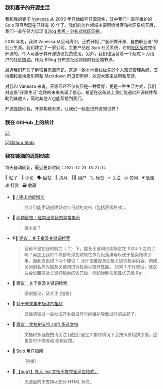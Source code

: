 ### 我和妻子的开源生活

我和我的妻子 [Vanessa](https://github.com/Vanessa219) 从 2009 年开始编写开源软件，其中我们一直在维护的 Solo 项目到现在已经有 10 年了。我们的创作领域主要围绕博客和社区系统开展，我们一直在努力实现 [B3log 构思 - 分布式社区网络](https://ld246.com/article/1546941897596)。

2018 年初，我和 Vanessa 从公司离职，正式开始了“全职做开源、自由职业者”的创业生涯。我们建立了一家公司，主要产品是 Sym 社区系统，它的[社区版](https://github.com/88250/symphony)是完全开源的，个人可基于其开源协议免费使用。另外，我们也运营着一个超过 5 万用户的社区[链滴](https://ld246.com)，作为 B3log 分布式社区网络的社区端节点。

最近我们开启了新项目[思源笔记](https://github.com/siyuan-note/siyuan)，这是一款本地离线优先的个人知识管理系统，支持细粒度块级引用和 Markdown 所见即所得，欢迎大家来试用和反馈。

对我和 Vanessa 来说，开源已经不仅仅只是一种爱好，更是一种生活方式，我们对这条“开源生活”之路的未来充满了信心。希望在这条路上我们能通过开源软件帮助到其他人，同时其他人也能帮助到我们。

开源连接你我，开源构建未来，让我们一起走进开源的世界！

### 我在 GitHub 上的统计

<a title="Hits" target="_blank" href="https://github.com/88250/88250"><img src="https://hits.b3log.org/88250/88250.svg"></a>

[![Github Stats](https://github-readme-stats.vercel.app/api?username=88250&theme=tokyonight&show_icons=true)](https://github.com/88250)

<!--events start -->

### 我在链滴的近期动态

每天自动刷新，最近更新时间：`2021-12-23 16:21:14`

📝 帖子 &nbsp; 💬 评论 &nbsp; 🗣 回帖 &nbsp; 🌙 清月 &nbsp; 👨‍💻 用户 &nbsp; 🏷️ 标签 &nbsp; ⭐️ 关注 &nbsp; 👍 赞同 &nbsp; 💗 感谢 &nbsp; 💰 打赏 &nbsp; 🗃 收藏

* 💬 [/ 呼出功能增加](https://ld246.com/article/1640141283986/comment/1640245722775#comments)

  > 估计只能手动创建好对应日期的文档（包括层级格式）。
* 💬 [问题反馈：经常出现状态异常提示](https://ld246.com/article/1640242514160/comment/1640245671709#comments)

  > 版本是？
* 💗📝 [建议：关于提及关键词检索](https://ld246.com/article/1640240149475)

  > 目前不是在我的努力（？）下，提及关键词检索限定在 1024 个之内了吗？再加上我每个块都有添加块属性作为段落编号以便于搜索跟块引用，因此提出如下两个建议： 允许设置提及面板关键词检索内容，例如关闭别名作为提及关键词进行检索以提升性能。 如果 1 不行的话，建议后台设置提及关键词检索的优先级，例如标题块属性优先级 &gt ..
* 💬 [建议：关于提及关键词检索](https://ld246.com/article/1640240149475/comment/1640245638019#comments)

  > 感谢提议，请关注 [链接]
* 💬 [对于未来集市板块的担忧](https://ld246.com/article/1640230385636/comment/1640245557513#comments)

  > 已经清理过一些社区开发者没有时间维护导致过时的主题了。
* 💬 [建议：文档树支持 shift 多选文档](https://ld246.com/article/1640228928204/comment/1640230415405#comments)

  > 文档树多选拖拽请关注 [链接] 自定义排序情况下会按照原始排序值，这里暂时不做改动 感谢反馈。
* 💬 [Solo 用户指南](https://ld246.com/article/1492881378588/comment/1640229552634#comments)

  > [链接]
* 💬 [【bug?】导入 md 文档不能完全适应格式。](https://ld246.com/article/1640226552501/comment/1640226795178#comments)

  > 思源目前不支持大部分 HTML 标签。


<!--events end -->
